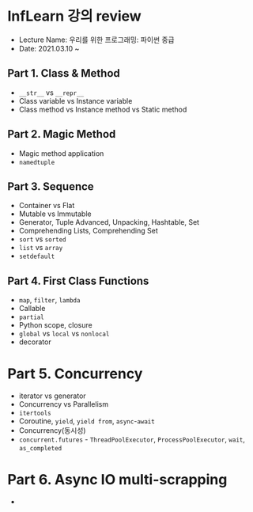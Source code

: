 # InfLearn 강의 review
* Lecture Name: 우리를 위한 프로그래밍: 파이썬 중급
* Date: 2021.03.10 ~

## Part 1. Class & Method

- `__str__` vs `__repr__`
- Class variable vs Instance variable
- Class method vs Instance method vs Static method

## Part 2. Magic Method

- Magic method application
- `namedtuple`

## Part 3. Sequence

- Container vs Flat
- Mutable vs Immutable
- Generator, Tuple Advanced, Unpacking, Hashtable, Set
- Comprehending Lists, Comprehending Set
- `sort` vs `sorted`
- `list` vs `array`
- `setdefault`

## Part 4. First Class Functions
- `map`, `filter`, `lambda`
- Callable
- `partial`
- Python scope, closure
- `global` vs `local` vs `nonlocal`
- decorator

# Part 5. Concurrency
- iterator vs generator
- Concurrency vs Parallelism
- `itertools`
- Coroutine, `yield`, `yield from`, `async`-`await`
- Concurrency(동시성)
- `concurrent.futures` - `ThreadPoolExecutor`, `ProcessPoolExecutor`, `wait`, `as_completed`

# Part 6. Async IO multi-scrapping
- 